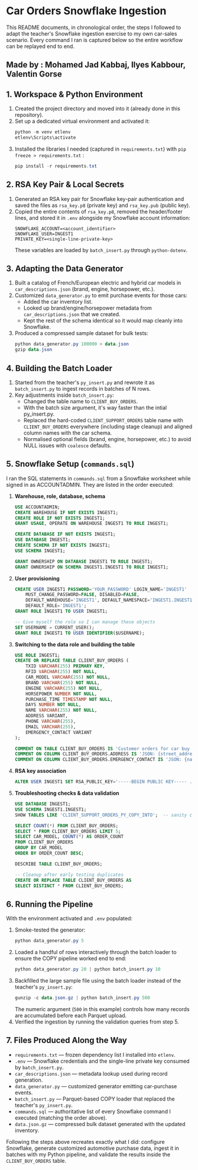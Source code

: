 # Car Orders Snowflake Ingestion

This README documents, in chronological order, the steps I followed to adapt the teacher's Snowflake ingestion exercise to my own car-sales scenario. Every command I ran is captured below so the entire workflow can be replayed end to end.

## Made by : Mohamed Jad Kabbaj, Ilyes Kabbour, Valentin Gorse

## 1. Workspace & Python Environment
1. Created the project directory and moved into it (already done in this repository).
2. Set up a dedicated virtual environment and activated it:
   ```powershell
   python -m venv etlenv
   etlenv\Scripts\activate
   ```
3. Installed the libraries I needed (captured in `requirements.txt`) with `pip freeze > requirements.txt` :
   ```powershell
   pip install -r requirements.txt
   ```

## 2. RSA Key Pair & Local Secrets
1. Generated an RSA key pair for Snowflake key-pair authentication and saved the files as `rsa_key.p8` (private key) and `rsa_key.pub` (public key).
2. Copied the entire contents of `rsa_key.p8`, removed the header/footer lines, and stored it in `.env` alongside my Snowflake account information:
   ```env
   SNOWFLAKE_ACCOUNT=<account_identifier>
   SNOWFLAKE_USER=INGEST1
   PRIVATE_KEY=<single-line-private-key>
   ```
   These variables are loaded by `batch_insert.py` through `python-dotenv`.

## 3. Adapting the Data Generator
1. Built a catalog of French/European electric and hybrid car models in `car_descriptions.json` (brand, engine, horsepower, etc.).
2. Customized `data_generator.py` to emit purchase events for those cars:
   - Added the car inventory list.
   - Looked up brand/engine/horsepower metadata from `car_descriptions.json` that we created.
   - Kept the rest of the schema identical so it would map cleanly into Snowflake.
3. Produced a compressed sample dataset for bulk tests:
   ```powershell
   python data_generator.py 100000 > data.json
   gzip data.json
   ```

## 4. Building the Batch Loader
1. Started from the teacher's `py_insert.py` and rewrote it as `batch_insert.py` to ingest records in batches of N rows.
2. Key adjustments inside `batch_insert.py`:
   - Changed the table name to `CLIENT_BUY_ORDERS`.
   - With the batch size argument, it's way faster than the intial py_insert.py.
   - Replaced the hard-coded `CLIENT_SUPPORT_ORDERS` table name with `CLIENT_BUY_ORDERS` everywhere (including stage cleanup) and aligned column names with the car schema.
   - Normalised optional fields (brand, engine, horsepower, etc.) to avoid NULL issues with `coalesce` defaults.

## 5. Snowflake Setup (`commands.sql`)
I ran the SQL statements in `commands.sql` from a Snowflake worksheet while signed in as ACCOUNTADMIN. They are listed in the order executed:
1. **Warehouse, role, database, schema**
   ```sql
   USE ACCOUNTADMIN;
   CREATE WAREHOUSE IF NOT EXISTS INGEST1;
   CREATE ROLE IF NOT EXISTS INGEST1;
   GRANT USAGE, OPERATE ON WAREHOUSE INGEST1 TO ROLE INGEST1;

   CREATE DATABASE IF NOT EXISTS INGEST1;
   USE DATABASE INGEST1;
   CREATE SCHEMA IF NOT EXISTS INGEST1;
   USE SCHEMA INGEST1;

   GRANT OWNERSHIP ON DATABASE INGEST1 TO ROLE INGEST1;
   GRANT OWNERSHIP ON SCHEMA INGEST1.INGEST1 TO ROLE INGEST1;
   ```
2. **User provisioning**
   ```sql
   CREATE USER INGEST1 PASSWORD='YOUR_PASSWORD' LOGIN_NAME='INGEST1'
       MUST_CHANGE_PASSWORD=FALSE, DISABLED=FALSE,
       DEFAULT_WAREHOUSE='INGEST1', DEFAULT_NAMESPACE='INGEST1.INGEST1',
       DEFAULT_ROLE='INGEST1';
   GRANT ROLE INGEST1 TO USER INGEST1;

   -- Give myself the role so I can manage these objects
   SET USERNAME = CURRENT_USER();
   GRANT ROLE INGEST1 TO USER IDENTIFIER($USERNAME);
   ```
3. **Switching to the data role and building the table**
   ```sql
   USE ROLE INGEST1;
   CREATE OR REPLACE TABLE CLIENT_BUY_ORDERS (
       TXID VARCHAR(255) PRIMARY KEY,
       RFID VARCHAR(255) NOT NULL,
       CAR_MODEL VARCHAR(255) NOT NULL,
       BRAND VARCHAR(255) NOT NULL,
       ENGINE VARCHAR(255) NOT NULL,
       HORSEPOWER NUMBER NOT NULL,
       PURCHASE_TIME TIMESTAMP NOT NULL,
       DAYS NUMBER NOT NULL,
       NAME VARCHAR(255) NOT NULL,
       ADDRESS VARIANT,
       PHONE VARCHAR(255),
       EMAIL VARCHAR(255),
       EMERGENCY_CONTACT VARIANT
   );

   COMMENT ON TABLE CLIENT_BUY_ORDERS IS 'Customer orders for car buy inventory';
   COMMENT ON COLUMN CLIENT_BUY_ORDERS.ADDRESS IS 'JSON: {street_address, city, state, postalcode} or NULL';
   COMMENT ON COLUMN CLIENT_BUY_ORDERS.EMERGENCY_CONTACT IS 'JSON: {name, phone} or NULL';
   ```
4. **RSA key association**
   ```sql
   ALTER USER INGEST1 SET RSA_PUBLIC_KEY='-----BEGIN PUBLIC KEY----- ... -----END PUBLIC KEY-----';
   ```
5. **Troubleshooting checks & data validation**
   ```sql
   USE DATABASE INGEST1;
   USE SCHEMA INGEST1.INGEST1;
   SHOW TABLES LIKE 'CLIENT_SUPPORT_ORDERS_PY_COPY_INTO';  -- sanity check when debugging stage names

   SELECT COUNT(*) FROM CLIENT_BUY_ORDERS;
   SELECT * FROM CLIENT_BUY_ORDERS LIMIT 5;
   SELECT CAR_MODEL, COUNT(*) AS ORDER_COUNT
   FROM CLIENT_BUY_ORDERS
   GROUP BY CAR_MODEL
   ORDER BY ORDER_COUNT DESC;

   DESCRIBE TABLE CLIENT_BUY_ORDERS;

   -- Cleanup after early testing duplicates
   CREATE OR REPLACE TABLE CLIENT_BUY_ORDERS AS
   SELECT DISTINCT * FROM CLIENT_BUY_ORDERS;
   ```

## 6. Running the Pipeline
With the environment activated and `.env` populated:
1. Smoke-tested the generator:
   ```powershell
   python data_generator.py 5
   ```
2. Loaded a handful of rows interactively through the batch loader to ensure the COPY pipeline worked end to end:
   ```powershell
   python data_generator.py 20 | python batch_insert.py 10
   ```
3. Backfilled the large sample file using the batch loader instead of the teacher's `py_insert.py`:
   ```powershell
   gunzip -c data.json.gz | python batch_insert.py 500
   ```
   The numeric argument (`500` in this example) controls how many records are accumulated before each Parquet upload.
4. Verified the ingestion by running the validation queries from step 5.

## 7. Files Produced Along the Way
- `requirements.txt` — frozen dependency list I installed into `etlenv`.
- `.env` — Snowflake credentials and the single-line private key consumed by `batch_insert.py`.
- `car_descriptions.json` — metadata lookup used during record generation.
- `data_generator.py` — customized generator emitting car-purchase events.
- `batch_insert.py` — Parquet-based COPY loader that replaced the teacher's `py_insert.py`.
- `commands.sql` — authoritative list of every Snowflake command I executed (matching the order above).
- `data.json.gz` — compressed bulk dataset generated with the updated inventory.

Following the steps above recreates exactly what I did: configure Snowflake, generate customized automotive purchase data, ingest it in batches with my Python pipeline, and validate the results inside the `CLIENT_BUY_ORDERS` table.
